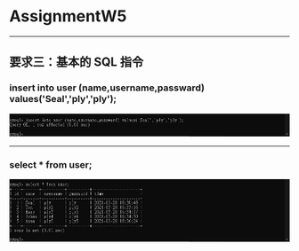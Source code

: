 # AssignmentW5
***
## 要求三：基本的 SQL 指令

### insert into user (name,username,passward) values('Seal','ply','ply');
![image](https://raw.githubusercontent.com/seal3xl/AssignmentW5/main/img/3-1.jpg)
***
### select * from user;
![image](https://raw.githubusercontent.com/seal3xl/AssignmentW5/main/img/3-2.jpg)
